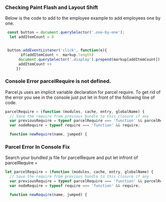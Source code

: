 ### Checking Paint Flash and Layout Shift
Below is the code to add to the employee example to add employees one by one.
```js
 const button = document.querySelector('.one-by-one');
  let addItemCount = 0


 button.addEventListener('click', function(e){
       if(addItemCount <  markup.length)
      document.querySelector('.display').prepend(markup[addItemCount])
      addItemCount ++
     })
```  
### Console Error parcelRequire is not defined.
Parcel.js uses an implicit variable declaration for parcel require. To get rid of the error you see in the console just put let in front of the following line of code.
```js
parcelRequire = (function (modules, cache, entry, globalName) {
  // Save the require from previous bundle to this closure if any
  var previousRequire = typeof parcelRequire === 'function' && parcelRequire;
  var nodeRequire = typeof require === 'function' && require;

  function newRequire(name, jumped) {
```  
### Parcel Error In Console Fix
Search your bundled js file for parcelRequre and put let infront of parcelRequire =
```js
let parcelRequire = (function (modules, cache, entry, globalName) {
  // Save the require from previous bundle to this closure if any
  var previousRequire = typeof parcelRequire === 'function' && parcelRequire;
  var nodeRequire = typeof require === 'function' && require;

  function newRequire(name, jumped) {

```